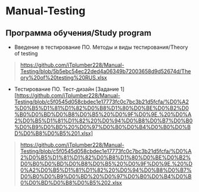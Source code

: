 # Manual-Testing
## Программа обучения/Study program
* Введение в тестирование ПО. Методы и виды тестирования/Theory of testing
> https://github.com/iTplumber228/Manual-Testing/blob/5b5ebc54ec22ded4a06349b72003658d9d52674d/Theory%20of%20testing%20RUS.xlsx
* Тестирование ПО. Тест-дизайн
[Задание 1] [https://github.com/iTplumber228/Manual-Testing/blob/c5f0545d058cbdec1e17773fc0c7bc3b21d5fcfa/%D0%A2%D0%B5%D1%81%D1%82%D0%B8%D1%80%D0%BE%D0%B2%D0%B0%D0%BD%D0%B8%D0%B5%20%D0%9F%D0%9E.%20%D0%A2%D0%B5%D1%81%D1%82%20%D0%94%D0%B8%D0%B7%D0%B0%D0%B9%D0%BD%20%D0%97%D0%B0%D0%B4%D0%B0%D0%BD%D0%B8%D0%B5%201.xlsx]
> https://github.com/iTplumber228/Manual-Testing/blob/c5f0545d058cbdec1e17773fc0c7bc3b21d5fcfa/%D0%A2%D0%B5%D1%81%D1%82%D0%B8%D1%80%D0%BE%D0%B2%D0%B0%D0%BD%D0%B8%D0%B5%20%D0%9F%D0%9E.%20%D0%A2%D0%B5%D1%81%D1%82%20%D0%94%D0%B8%D0%B7%D0%B0%D0%B9%D0%BD%20%D0%97%D0%B0%D0%B4%D0%B0%D0%BD%D0%B8%D0%B5%202.xlsx

